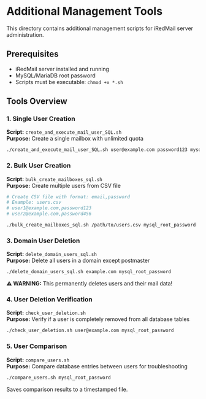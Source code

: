# Additional Management Tools

This directory contains additional management scripts for iRedMail server administration.

## Prerequisites

- iRedMail server installed and running
- MySQL/MariaDB root password
- Scripts must be executable: `chmod +x *.sh`

## Tools Overview

### 1. Single User Creation
**Script:** `create_and_execute_mail_user_SQL.sh`  
**Purpose:** Create a single mailbox with unlimited quota

```bash
./create_and_execute_mail_user_SQL.sh user@example.com password123 mysql_root_password
```

### 2. Bulk User Creation
**Script:** `bulk_create_mailboxes_sql.sh`  
**Purpose:** Create multiple users from CSV file

```bash
# Create CSV file with format: email,password
# Example: users.csv
# user1@example.com,password123
# user2@example.com,password456

./bulk_create_mailboxes_sql.sh /path/to/users.csv mysql_root_password
```

### 3. Domain User Deletion
**Script:** `delete_domain_users_sql.sh`  
**Purpose:** Delete all users in a domain except postmaster

```bash
./delete_domain_users_sql.sh example.com mysql_root_password
```

**⚠️ WARNING:** This permanently deletes users and their mail data!

### 4. User Deletion Verification
**Script:** `check_user_deletion.sh`  
**Purpose:** Verify if a user is completely removed from all database tables

```bash
./check_user_deletion.sh user@example.com mysql_root_password
```

### 5. User Comparison
**Script:** `compare_users.sh`  
**Purpose:** Compare database entries between users for troubleshooting

```bash
./compare_users.sh mysql_root_password
```

Saves comparison results to a timestamped file.
